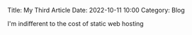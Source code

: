 Title: My Third Article
Date: 2022-10-11 10:00
Category: Blog

I'm indifferent to the cost of static web hosting